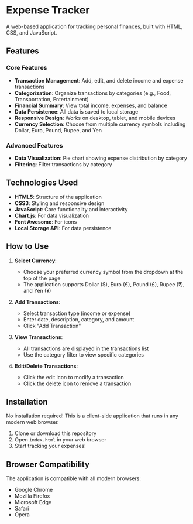 # Expense Tracker

A web-based application for tracking personal finances, built with HTML, CSS, and JavaScript.

## Features

### Core Features
- **Transaction Management**: Add, edit, and delete income and expense transactions
- **Categorization**: Organize transactions by categories (e.g., Food, Transportation, Entertainment)
- **Financial Summary**: View total income, expenses, and balance
- **Data Persistence**: All data is saved to local storage
- **Responsive Design**: Works on desktop, tablet, and mobile devices
- **Currency Selection**: Choose from multiple currency symbols including Dollar, Euro, Pound, Rupee, and Yen

### Advanced Features
- **Data Visualization**: Pie chart showing expense distribution by category
- **Filtering**: Filter transactions by category

## Technologies Used

- **HTML5**: Structure of the application
- **CSS3**: Styling and responsive design
- **JavaScript**: Core functionality and interactivity
- **Chart.js**: For data visualization
- **Font Awesome**: For icons
- **Local Storage API**: For data persistence

## How to Use

1. **Select Currency**:
   - Choose your preferred currency symbol from the dropdown at the top of the page
   - The application supports Dollar ($), Euro (€), Pound (£), Rupee (₹), and Yen (¥)

2. **Add Transactions**:
   - Select transaction type (income or expense)
   - Enter date, description, category, and amount
   - Click "Add Transaction"

3. **View Transactions**:
   - All transactions are displayed in the transactions list
   - Use the category filter to view specific categories

4. **Edit/Delete Transactions**:
   - Click the edit icon to modify a transaction
   - Click the delete icon to remove a transaction

## Installation

No installation required! This is a client-side application that runs in any modern web browser.

1. Clone or download this repository
2. Open `index.html` in your web browser
3. Start tracking your expenses!

## Browser Compatibility

The application is compatible with all modern browsers:
- Google Chrome
- Mozilla Firefox
- Microsoft Edge
- Safari
- Opera